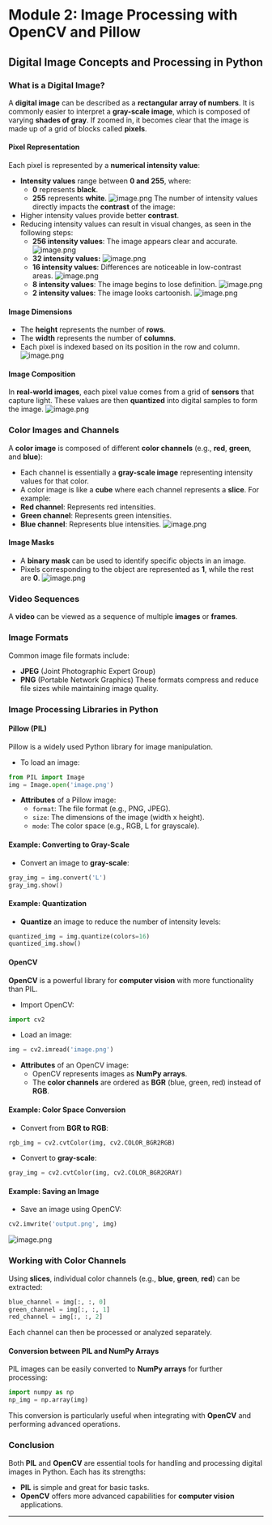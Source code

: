 

# Module 2: Image Processing with OpenCV and Pillow
## Digital Image Concepts and Processing in Python
### What is a Digital Image?
A **digital image** can be described as a **rectangular array of numbers**. It is commonly easier to interpret a **gray-scale image**, which is composed of varying **shades of gray**. If zoomed in, it becomes clear that the image is made up of a grid of blocks called **pixels**.
#### Pixel Representation
Each pixel is represented by a **numerical intensity value**:
- **Intensity values** range between **0 and 255**, where:
	- **0** represents **black**.
	- **255** represents **white**.
![image.png](https://prod-files-secure.s3.us-west-2.amazonaws.com/03e82b26-cccb-4906-bb56-adabcbdc0655/fa1bb4aa-313a-44c2-a7b3-7fa4a8432b08/image.png?X-Amz-Algorithm=AWS4-HMAC-SHA256&X-Amz-Content-Sha256=UNSIGNED-PAYLOAD&X-Amz-Credential=ASIAZI2LB466US7G67J5%2F20250129%2Fus-west-2%2Fs3%2Faws4_request&X-Amz-Date=20250129T171301Z&X-Amz-Expires=3600&X-Amz-Security-Token=IQoJb3JpZ2luX2VjEIn%2F%2F%2F%2F%2F%2F%2F%2F%2F%2FwEaCXVzLXdlc3QtMiJIMEYCIQCUgOLkPrw9%2FHBC%2Br7F0UkbbHPjcHln%2B9BkCgJSPQOCDgIhANmytvvJ%2FUTGPU8X%2FLa%2FaqKk9CU3O5HooVokUDlcNxScKogECJL%2F%2F%2F%2F%2F%2F%2F%2F%2F%2FwEQABoMNjM3NDIzMTgzODA1Igycjdh4YSELf%2BA%2B9K0q3ANGNtTVA43lSZoUIlithXoLaguNyjzRi75M6L94FXiNjHHZEt9GG7vJ%2B%2BoyWZkZkTSHVyjpPqp2F6wGP52JSS0kksDyWU%2BIeKVX25MOFJmRj2wlcCkJDRrkWGlkC6nh2Qa4wnkwNIqmboGIvyq6BuxLaB3kTt0rmWZCExbTa0K7b5FFNL1kmwi5%2FtSg0VsqO4AJs8mjoQYUC4ImEgxOx%2FsnKwvIFgoNTEiB1JVi9vL2gbyiJDhI7cZyyu6MwGfUFzmNrfpg3R99Jb4qdfwAVTFakwLKKY0Ok7TROlL1p1A2iRx2%2FLFjd50pi%2Fi6ktHkREMQp6XT7c%2B2KCDYg9cX0CPKZjdlRpzuEzOcTG5SMPb%2BFu263DBwR67MdADavEYvAhC2NL1AD%2BG8hvvBNVQXK%2BqGNT7it0CPWReP8xNkw6r1Rs5pfStkl1DrcYjI2tr2tmO9WWGDVjCOK8YO46eF4pZukizgFDfEcwA2L%2BdT0QxRNhrC%2FMdvYvC87XniQKk4ZOFAJvae%2FYnMJMU19F9R1HJ84OU%2FNucMtEf4zOpHV2y18UaI2oUE8MqqC%2Fl9H%2FJbjhxwp5bVCqlrPY6JXfgcFVUJHmx2UF2aWVZcBh4qXZmQPj%2FdHXyY9NLQIEndVTDhu%2Bm8BjqkAaqg67mAM09xq%2F91SroJQm4ff4VXMVEcS72jDtEC2v4tIvVgLOlQC2GFGyi1RQ2vmiCRgkFYML9eGzYDT7yNb0AF0slDkU%2BDADTfxcaRtF4nL4Irt6MINobe3ykNGwvfptApa7eFHbei9EMJSFvjGZubaTsQ%2FzMGp%2BDEBRDari6IaM6%2FGdQPsMOw7UEdcxd4FYedRzT%2BdZ3ppCOxuFzs0Vnifdbh&X-Amz-Signature=1db5f1ed9d530bf74854cc66d9483aa550fe6a0ad70d0d266a6fe621dea52dd2&X-Amz-SignedHeaders=host&x-id=GetObject)
The number of intensity values directly impacts the **contrast** of the image:
- Higher intensity values provide better **contrast**.
- Reducing intensity values can result in visual changes, as seen in the following steps:
	- **256 intensity values**: The image appears clear and accurate.
![image.png](https://prod-files-secure.s3.us-west-2.amazonaws.com/03e82b26-cccb-4906-bb56-adabcbdc0655/0de7dfb4-99dc-4b87-8932-5165b3c3b775/image.png?X-Amz-Algorithm=AWS4-HMAC-SHA256&X-Amz-Content-Sha256=UNSIGNED-PAYLOAD&X-Amz-Credential=ASIAZI2LB466RIEDQMHH%2F20250129%2Fus-west-2%2Fs3%2Faws4_request&X-Amz-Date=20250129T171301Z&X-Amz-Expires=3600&X-Amz-Security-Token=IQoJb3JpZ2luX2VjEIn%2F%2F%2F%2F%2F%2F%2F%2F%2F%2FwEaCXVzLXdlc3QtMiJHMEUCIQCjz6h7Auuto1x%2FkOB0%2FHdhjVpJwgN0z%2BS7FPpoUYrwrwIgSJR287AzOh%2Buq628fVrIIzdkduRic4d2SOM%2F%2BmtQLrMqiAQIkv%2F%2F%2F%2F%2F%2F%2F%2F%2F%2FARAAGgw2Mzc0MjMxODM4MDUiDCMVaLh%2B4svACzK1RCrcA4SuJhoA7Y4VKuExr0N8W1v4%2BNc6nvx%2BCk3kaXdzii%2BP8kQ8FyEnAolZj45c3%2FAgqJyPdOs90eaLC9WTyi7Y9JWYJXr5qe6Da4mKCwxac81oW7dp99W9aOyatqm8NJh6nvmsOQvTx%2BTkwNVRdHNvU9OlPzbIuxH9Ma0Tx907GJGiMim8VTqQkXbGjl8NuhpGcJjPlEuLih%2FEdvsQIq%2FHRPRd7JTku3mKqtHPqNIXHv287o3JQwKVD7QGogOCgHjk9ov2xp3xmHSlJbh%2Bw3zqe2XFhmzbwoXfaiONkCK%2FW1fvXp%2BiSHbnH22fHq%2ByK%2FNVkqZSZlquRTRiMfjvFTD1OalIFDi92DJo9YgzMydP41XgDPUk1oRflgnCC72sQGa5uA62QoaoxV5DzokkwpCNbvOM9KuNPPhz5mdLAPrynhq17TbBsXjJWlbR4IMD1PhTfniZGrrCiznXuztlo1CoWyt%2FqAV%2F%2BSae66H2DBFsjXqR8pYRF7WIw3iQxRFcxqOLk4%2F5vM4fbjVR%2FCOxwJvP0sRnpMOL6HGJK9ICzOVpC0PsscbIPJNV%2FpJMXqMPML4ITl5Qk5WX2g2HM8fPAVtvEOvXDNjP%2B0RPo3%2BhHxJmecRMIeuJTblU21HtfmRIMJm86bwGOqUB8GCEOFYZTjydN8yp1M4UE5fOe2cuzE2lSy%2BVzSKnC9C2KSwOnKIIitzUTOw1XU984hz3ZNmVywV5Yp%2BywI71oERpPAdYdS4FDBaMyHM0Wm7Vf3L4owsfIOmTNWsFL2uHagIh1uC8YFO88iNEBbLzGTWW02kwCSkl%2FqR5r74S6paTX1vwXZ9OPYPN4n3zfbiCATQvm9vS0sD9EuXZB2ggaV%2FKqRpI&X-Amz-Signature=55449a5319d706c6c56bc84043b29344a0530ec7c8c9a824936becde8397cb2b&X-Amz-SignedHeaders=host&x-id=GetObject)
	- **32 intensity values:**
![image.png](https://prod-files-secure.s3.us-west-2.amazonaws.com/03e82b26-cccb-4906-bb56-adabcbdc0655/7eb81f08-b190-4c5a-ba2b-2a498a15b2c4/image.png?X-Amz-Algorithm=AWS4-HMAC-SHA256&X-Amz-Content-Sha256=UNSIGNED-PAYLOAD&X-Amz-Credential=ASIAZI2LB466RIEDQMHH%2F20250129%2Fus-west-2%2Fs3%2Faws4_request&X-Amz-Date=20250129T171301Z&X-Amz-Expires=3600&X-Amz-Security-Token=IQoJb3JpZ2luX2VjEIn%2F%2F%2F%2F%2F%2F%2F%2F%2F%2FwEaCXVzLXdlc3QtMiJHMEUCIQCjz6h7Auuto1x%2FkOB0%2FHdhjVpJwgN0z%2BS7FPpoUYrwrwIgSJR287AzOh%2Buq628fVrIIzdkduRic4d2SOM%2F%2BmtQLrMqiAQIkv%2F%2F%2F%2F%2F%2F%2F%2F%2F%2FARAAGgw2Mzc0MjMxODM4MDUiDCMVaLh%2B4svACzK1RCrcA4SuJhoA7Y4VKuExr0N8W1v4%2BNc6nvx%2BCk3kaXdzii%2BP8kQ8FyEnAolZj45c3%2FAgqJyPdOs90eaLC9WTyi7Y9JWYJXr5qe6Da4mKCwxac81oW7dp99W9aOyatqm8NJh6nvmsOQvTx%2BTkwNVRdHNvU9OlPzbIuxH9Ma0Tx907GJGiMim8VTqQkXbGjl8NuhpGcJjPlEuLih%2FEdvsQIq%2FHRPRd7JTku3mKqtHPqNIXHv287o3JQwKVD7QGogOCgHjk9ov2xp3xmHSlJbh%2Bw3zqe2XFhmzbwoXfaiONkCK%2FW1fvXp%2BiSHbnH22fHq%2ByK%2FNVkqZSZlquRTRiMfjvFTD1OalIFDi92DJo9YgzMydP41XgDPUk1oRflgnCC72sQGa5uA62QoaoxV5DzokkwpCNbvOM9KuNPPhz5mdLAPrynhq17TbBsXjJWlbR4IMD1PhTfniZGrrCiznXuztlo1CoWyt%2FqAV%2F%2BSae66H2DBFsjXqR8pYRF7WIw3iQxRFcxqOLk4%2F5vM4fbjVR%2FCOxwJvP0sRnpMOL6HGJK9ICzOVpC0PsscbIPJNV%2FpJMXqMPML4ITl5Qk5WX2g2HM8fPAVtvEOvXDNjP%2B0RPo3%2BhHxJmecRMIeuJTblU21HtfmRIMJm86bwGOqUB8GCEOFYZTjydN8yp1M4UE5fOe2cuzE2lSy%2BVzSKnC9C2KSwOnKIIitzUTOw1XU984hz3ZNmVywV5Yp%2BywI71oERpPAdYdS4FDBaMyHM0Wm7Vf3L4owsfIOmTNWsFL2uHagIh1uC8YFO88iNEBbLzGTWW02kwCSkl%2FqR5r74S6paTX1vwXZ9OPYPN4n3zfbiCATQvm9vS0sD9EuXZB2ggaV%2FKqRpI&X-Amz-Signature=09409f179e8ec5e6aca5dfe7268bf4b407c2e3b955dbc86e3e204c933d4f828f&X-Amz-SignedHeaders=host&x-id=GetObject)
	- **16 intensity values**: Differences are noticeable in low-contrast areas.
![image.png](https://prod-files-secure.s3.us-west-2.amazonaws.com/03e82b26-cccb-4906-bb56-adabcbdc0655/6bf56d44-9a14-4b7b-98c2-1f00b8630f0c/image.png?X-Amz-Algorithm=AWS4-HMAC-SHA256&X-Amz-Content-Sha256=UNSIGNED-PAYLOAD&X-Amz-Credential=ASIAZI2LB466RIEDQMHH%2F20250129%2Fus-west-2%2Fs3%2Faws4_request&X-Amz-Date=20250129T171301Z&X-Amz-Expires=3600&X-Amz-Security-Token=IQoJb3JpZ2luX2VjEIn%2F%2F%2F%2F%2F%2F%2F%2F%2F%2FwEaCXVzLXdlc3QtMiJHMEUCIQCjz6h7Auuto1x%2FkOB0%2FHdhjVpJwgN0z%2BS7FPpoUYrwrwIgSJR287AzOh%2Buq628fVrIIzdkduRic4d2SOM%2F%2BmtQLrMqiAQIkv%2F%2F%2F%2F%2F%2F%2F%2F%2F%2FARAAGgw2Mzc0MjMxODM4MDUiDCMVaLh%2B4svACzK1RCrcA4SuJhoA7Y4VKuExr0N8W1v4%2BNc6nvx%2BCk3kaXdzii%2BP8kQ8FyEnAolZj45c3%2FAgqJyPdOs90eaLC9WTyi7Y9JWYJXr5qe6Da4mKCwxac81oW7dp99W9aOyatqm8NJh6nvmsOQvTx%2BTkwNVRdHNvU9OlPzbIuxH9Ma0Tx907GJGiMim8VTqQkXbGjl8NuhpGcJjPlEuLih%2FEdvsQIq%2FHRPRd7JTku3mKqtHPqNIXHv287o3JQwKVD7QGogOCgHjk9ov2xp3xmHSlJbh%2Bw3zqe2XFhmzbwoXfaiONkCK%2FW1fvXp%2BiSHbnH22fHq%2ByK%2FNVkqZSZlquRTRiMfjvFTD1OalIFDi92DJo9YgzMydP41XgDPUk1oRflgnCC72sQGa5uA62QoaoxV5DzokkwpCNbvOM9KuNPPhz5mdLAPrynhq17TbBsXjJWlbR4IMD1PhTfniZGrrCiznXuztlo1CoWyt%2FqAV%2F%2BSae66H2DBFsjXqR8pYRF7WIw3iQxRFcxqOLk4%2F5vM4fbjVR%2FCOxwJvP0sRnpMOL6HGJK9ICzOVpC0PsscbIPJNV%2FpJMXqMPML4ITl5Qk5WX2g2HM8fPAVtvEOvXDNjP%2B0RPo3%2BhHxJmecRMIeuJTblU21HtfmRIMJm86bwGOqUB8GCEOFYZTjydN8yp1M4UE5fOe2cuzE2lSy%2BVzSKnC9C2KSwOnKIIitzUTOw1XU984hz3ZNmVywV5Yp%2BywI71oERpPAdYdS4FDBaMyHM0Wm7Vf3L4owsfIOmTNWsFL2uHagIh1uC8YFO88iNEBbLzGTWW02kwCSkl%2FqR5r74S6paTX1vwXZ9OPYPN4n3zfbiCATQvm9vS0sD9EuXZB2ggaV%2FKqRpI&X-Amz-Signature=6154ca6b2cc4c681b19ec3ae9e14cc432b9b2894af5e8ba1117d685541160daa&X-Amz-SignedHeaders=host&x-id=GetObject)
	- **8 intensity values**: The image begins to lose definition.
![image.png](https://prod-files-secure.s3.us-west-2.amazonaws.com/03e82b26-cccb-4906-bb56-adabcbdc0655/cca05878-ca1a-43e0-8bec-1d146756f9ae/image.png?X-Amz-Algorithm=AWS4-HMAC-SHA256&X-Amz-Content-Sha256=UNSIGNED-PAYLOAD&X-Amz-Credential=ASIAZI2LB466RIEDQMHH%2F20250129%2Fus-west-2%2Fs3%2Faws4_request&X-Amz-Date=20250129T171301Z&X-Amz-Expires=3600&X-Amz-Security-Token=IQoJb3JpZ2luX2VjEIn%2F%2F%2F%2F%2F%2F%2F%2F%2F%2FwEaCXVzLXdlc3QtMiJHMEUCIQCjz6h7Auuto1x%2FkOB0%2FHdhjVpJwgN0z%2BS7FPpoUYrwrwIgSJR287AzOh%2Buq628fVrIIzdkduRic4d2SOM%2F%2BmtQLrMqiAQIkv%2F%2F%2F%2F%2F%2F%2F%2F%2F%2FARAAGgw2Mzc0MjMxODM4MDUiDCMVaLh%2B4svACzK1RCrcA4SuJhoA7Y4VKuExr0N8W1v4%2BNc6nvx%2BCk3kaXdzii%2BP8kQ8FyEnAolZj45c3%2FAgqJyPdOs90eaLC9WTyi7Y9JWYJXr5qe6Da4mKCwxac81oW7dp99W9aOyatqm8NJh6nvmsOQvTx%2BTkwNVRdHNvU9OlPzbIuxH9Ma0Tx907GJGiMim8VTqQkXbGjl8NuhpGcJjPlEuLih%2FEdvsQIq%2FHRPRd7JTku3mKqtHPqNIXHv287o3JQwKVD7QGogOCgHjk9ov2xp3xmHSlJbh%2Bw3zqe2XFhmzbwoXfaiONkCK%2FW1fvXp%2BiSHbnH22fHq%2ByK%2FNVkqZSZlquRTRiMfjvFTD1OalIFDi92DJo9YgzMydP41XgDPUk1oRflgnCC72sQGa5uA62QoaoxV5DzokkwpCNbvOM9KuNPPhz5mdLAPrynhq17TbBsXjJWlbR4IMD1PhTfniZGrrCiznXuztlo1CoWyt%2FqAV%2F%2BSae66H2DBFsjXqR8pYRF7WIw3iQxRFcxqOLk4%2F5vM4fbjVR%2FCOxwJvP0sRnpMOL6HGJK9ICzOVpC0PsscbIPJNV%2FpJMXqMPML4ITl5Qk5WX2g2HM8fPAVtvEOvXDNjP%2B0RPo3%2BhHxJmecRMIeuJTblU21HtfmRIMJm86bwGOqUB8GCEOFYZTjydN8yp1M4UE5fOe2cuzE2lSy%2BVzSKnC9C2KSwOnKIIitzUTOw1XU984hz3ZNmVywV5Yp%2BywI71oERpPAdYdS4FDBaMyHM0Wm7Vf3L4owsfIOmTNWsFL2uHagIh1uC8YFO88iNEBbLzGTWW02kwCSkl%2FqR5r74S6paTX1vwXZ9OPYPN4n3zfbiCATQvm9vS0sD9EuXZB2ggaV%2FKqRpI&X-Amz-Signature=89c42f657afa45cdb94a1dd0a6ab7bd588661021b7875c21b385672cefa7710a&X-Amz-SignedHeaders=host&x-id=GetObject)
	- **2 intensity values**: The image looks cartoonish.
![image.png](https://prod-files-secure.s3.us-west-2.amazonaws.com/03e82b26-cccb-4906-bb56-adabcbdc0655/12da64d7-6b97-44e0-bc2c-52b9c47ce212/image.png?X-Amz-Algorithm=AWS4-HMAC-SHA256&X-Amz-Content-Sha256=UNSIGNED-PAYLOAD&X-Amz-Credential=ASIAZI2LB466RIEDQMHH%2F20250129%2Fus-west-2%2Fs3%2Faws4_request&X-Amz-Date=20250129T171301Z&X-Amz-Expires=3600&X-Amz-Security-Token=IQoJb3JpZ2luX2VjEIn%2F%2F%2F%2F%2F%2F%2F%2F%2F%2FwEaCXVzLXdlc3QtMiJHMEUCIQCjz6h7Auuto1x%2FkOB0%2FHdhjVpJwgN0z%2BS7FPpoUYrwrwIgSJR287AzOh%2Buq628fVrIIzdkduRic4d2SOM%2F%2BmtQLrMqiAQIkv%2F%2F%2F%2F%2F%2F%2F%2F%2F%2FARAAGgw2Mzc0MjMxODM4MDUiDCMVaLh%2B4svACzK1RCrcA4SuJhoA7Y4VKuExr0N8W1v4%2BNc6nvx%2BCk3kaXdzii%2BP8kQ8FyEnAolZj45c3%2FAgqJyPdOs90eaLC9WTyi7Y9JWYJXr5qe6Da4mKCwxac81oW7dp99W9aOyatqm8NJh6nvmsOQvTx%2BTkwNVRdHNvU9OlPzbIuxH9Ma0Tx907GJGiMim8VTqQkXbGjl8NuhpGcJjPlEuLih%2FEdvsQIq%2FHRPRd7JTku3mKqtHPqNIXHv287o3JQwKVD7QGogOCgHjk9ov2xp3xmHSlJbh%2Bw3zqe2XFhmzbwoXfaiONkCK%2FW1fvXp%2BiSHbnH22fHq%2ByK%2FNVkqZSZlquRTRiMfjvFTD1OalIFDi92DJo9YgzMydP41XgDPUk1oRflgnCC72sQGa5uA62QoaoxV5DzokkwpCNbvOM9KuNPPhz5mdLAPrynhq17TbBsXjJWlbR4IMD1PhTfniZGrrCiznXuztlo1CoWyt%2FqAV%2F%2BSae66H2DBFsjXqR8pYRF7WIw3iQxRFcxqOLk4%2F5vM4fbjVR%2FCOxwJvP0sRnpMOL6HGJK9ICzOVpC0PsscbIPJNV%2FpJMXqMPML4ITl5Qk5WX2g2HM8fPAVtvEOvXDNjP%2B0RPo3%2BhHxJmecRMIeuJTblU21HtfmRIMJm86bwGOqUB8GCEOFYZTjydN8yp1M4UE5fOe2cuzE2lSy%2BVzSKnC9C2KSwOnKIIitzUTOw1XU984hz3ZNmVywV5Yp%2BywI71oERpPAdYdS4FDBaMyHM0Wm7Vf3L4owsfIOmTNWsFL2uHagIh1uC8YFO88iNEBbLzGTWW02kwCSkl%2FqR5r74S6paTX1vwXZ9OPYPN4n3zfbiCATQvm9vS0sD9EuXZB2ggaV%2FKqRpI&X-Amz-Signature=d1bd64503a8cd97ccd7bcde5268609e7505747b78647dbbd9e0b1ca50dd41a26&X-Amz-SignedHeaders=host&x-id=GetObject)
#### Image Dimensions
- The **height** represents the number of **rows**.
- The **width** represents the number of **columns**.
- Each pixel is indexed based on its position in the row and column.
![image.png](https://prod-files-secure.s3.us-west-2.amazonaws.com/03e82b26-cccb-4906-bb56-adabcbdc0655/ff056335-e79e-4491-b508-30cd45b6c194/image.png?X-Amz-Algorithm=AWS4-HMAC-SHA256&X-Amz-Content-Sha256=UNSIGNED-PAYLOAD&X-Amz-Credential=ASIAZI2LB466US7G67J5%2F20250129%2Fus-west-2%2Fs3%2Faws4_request&X-Amz-Date=20250129T171301Z&X-Amz-Expires=3600&X-Amz-Security-Token=IQoJb3JpZ2luX2VjEIn%2F%2F%2F%2F%2F%2F%2F%2F%2F%2FwEaCXVzLXdlc3QtMiJIMEYCIQCUgOLkPrw9%2FHBC%2Br7F0UkbbHPjcHln%2B9BkCgJSPQOCDgIhANmytvvJ%2FUTGPU8X%2FLa%2FaqKk9CU3O5HooVokUDlcNxScKogECJL%2F%2F%2F%2F%2F%2F%2F%2F%2F%2FwEQABoMNjM3NDIzMTgzODA1Igycjdh4YSELf%2BA%2B9K0q3ANGNtTVA43lSZoUIlithXoLaguNyjzRi75M6L94FXiNjHHZEt9GG7vJ%2B%2BoyWZkZkTSHVyjpPqp2F6wGP52JSS0kksDyWU%2BIeKVX25MOFJmRj2wlcCkJDRrkWGlkC6nh2Qa4wnkwNIqmboGIvyq6BuxLaB3kTt0rmWZCExbTa0K7b5FFNL1kmwi5%2FtSg0VsqO4AJs8mjoQYUC4ImEgxOx%2FsnKwvIFgoNTEiB1JVi9vL2gbyiJDhI7cZyyu6MwGfUFzmNrfpg3R99Jb4qdfwAVTFakwLKKY0Ok7TROlL1p1A2iRx2%2FLFjd50pi%2Fi6ktHkREMQp6XT7c%2B2KCDYg9cX0CPKZjdlRpzuEzOcTG5SMPb%2BFu263DBwR67MdADavEYvAhC2NL1AD%2BG8hvvBNVQXK%2BqGNT7it0CPWReP8xNkw6r1Rs5pfStkl1DrcYjI2tr2tmO9WWGDVjCOK8YO46eF4pZukizgFDfEcwA2L%2BdT0QxRNhrC%2FMdvYvC87XniQKk4ZOFAJvae%2FYnMJMU19F9R1HJ84OU%2FNucMtEf4zOpHV2y18UaI2oUE8MqqC%2Fl9H%2FJbjhxwp5bVCqlrPY6JXfgcFVUJHmx2UF2aWVZcBh4qXZmQPj%2FdHXyY9NLQIEndVTDhu%2Bm8BjqkAaqg67mAM09xq%2F91SroJQm4ff4VXMVEcS72jDtEC2v4tIvVgLOlQC2GFGyi1RQ2vmiCRgkFYML9eGzYDT7yNb0AF0slDkU%2BDADTfxcaRtF4nL4Irt6MINobe3ykNGwvfptApa7eFHbei9EMJSFvjGZubaTsQ%2FzMGp%2BDEBRDari6IaM6%2FGdQPsMOw7UEdcxd4FYedRzT%2BdZ3ppCOxuFzs0Vnifdbh&X-Amz-Signature=519cfbd0b13be276f83b5db77e340a9f71f8809a8ce034bc75ef3433bddf0dbe&X-Amz-SignedHeaders=host&x-id=GetObject)
#### Image Composition
In **real-world images**, each pixel value comes from a grid of **sensors** that capture light. These values are then **quantized** into digital samples to form the image.
![image.png](https://prod-files-secure.s3.us-west-2.amazonaws.com/03e82b26-cccb-4906-bb56-adabcbdc0655/0c721ea0-409b-4d32-b630-a00d6f170d18/image.png?X-Amz-Algorithm=AWS4-HMAC-SHA256&X-Amz-Content-Sha256=UNSIGNED-PAYLOAD&X-Amz-Credential=ASIAZI2LB466US7G67J5%2F20250129%2Fus-west-2%2Fs3%2Faws4_request&X-Amz-Date=20250129T171301Z&X-Amz-Expires=3600&X-Amz-Security-Token=IQoJb3JpZ2luX2VjEIn%2F%2F%2F%2F%2F%2F%2F%2F%2F%2FwEaCXVzLXdlc3QtMiJIMEYCIQCUgOLkPrw9%2FHBC%2Br7F0UkbbHPjcHln%2B9BkCgJSPQOCDgIhANmytvvJ%2FUTGPU8X%2FLa%2FaqKk9CU3O5HooVokUDlcNxScKogECJL%2F%2F%2F%2F%2F%2F%2F%2F%2F%2FwEQABoMNjM3NDIzMTgzODA1Igycjdh4YSELf%2BA%2B9K0q3ANGNtTVA43lSZoUIlithXoLaguNyjzRi75M6L94FXiNjHHZEt9GG7vJ%2B%2BoyWZkZkTSHVyjpPqp2F6wGP52JSS0kksDyWU%2BIeKVX25MOFJmRj2wlcCkJDRrkWGlkC6nh2Qa4wnkwNIqmboGIvyq6BuxLaB3kTt0rmWZCExbTa0K7b5FFNL1kmwi5%2FtSg0VsqO4AJs8mjoQYUC4ImEgxOx%2FsnKwvIFgoNTEiB1JVi9vL2gbyiJDhI7cZyyu6MwGfUFzmNrfpg3R99Jb4qdfwAVTFakwLKKY0Ok7TROlL1p1A2iRx2%2FLFjd50pi%2Fi6ktHkREMQp6XT7c%2B2KCDYg9cX0CPKZjdlRpzuEzOcTG5SMPb%2BFu263DBwR67MdADavEYvAhC2NL1AD%2BG8hvvBNVQXK%2BqGNT7it0CPWReP8xNkw6r1Rs5pfStkl1DrcYjI2tr2tmO9WWGDVjCOK8YO46eF4pZukizgFDfEcwA2L%2BdT0QxRNhrC%2FMdvYvC87XniQKk4ZOFAJvae%2FYnMJMU19F9R1HJ84OU%2FNucMtEf4zOpHV2y18UaI2oUE8MqqC%2Fl9H%2FJbjhxwp5bVCqlrPY6JXfgcFVUJHmx2UF2aWVZcBh4qXZmQPj%2FdHXyY9NLQIEndVTDhu%2Bm8BjqkAaqg67mAM09xq%2F91SroJQm4ff4VXMVEcS72jDtEC2v4tIvVgLOlQC2GFGyi1RQ2vmiCRgkFYML9eGzYDT7yNb0AF0slDkU%2BDADTfxcaRtF4nL4Irt6MINobe3ykNGwvfptApa7eFHbei9EMJSFvjGZubaTsQ%2FzMGp%2BDEBRDari6IaM6%2FGdQPsMOw7UEdcxd4FYedRzT%2BdZ3ppCOxuFzs0Vnifdbh&X-Amz-Signature=c6e83286ba121afc04aef617e4117f8f5673e05b0aa7fb02e250ac2d99bd9b68&X-Amz-SignedHeaders=host&x-id=GetObject)
### Color Images and Channels
A **color image** is composed of different **color channels** (e.g., **red**, **green**, and **blue**):
- Each channel is essentially a **gray-scale image** representing intensity values for that color.
- A color image is like a **cube** where each channel represents a **slice**.
For example:
- **Red channel**: Represents red intensities.
- **Green channel**: Represents green intensities.
- **Blue channel**: Represents blue intensities.
![image.png](https://prod-files-secure.s3.us-west-2.amazonaws.com/03e82b26-cccb-4906-bb56-adabcbdc0655/c0cc17c9-842f-413f-82e8-f3f44278cf74/image.png?X-Amz-Algorithm=AWS4-HMAC-SHA256&X-Amz-Content-Sha256=UNSIGNED-PAYLOAD&X-Amz-Credential=ASIAZI2LB466US7G67J5%2F20250129%2Fus-west-2%2Fs3%2Faws4_request&X-Amz-Date=20250129T171301Z&X-Amz-Expires=3600&X-Amz-Security-Token=IQoJb3JpZ2luX2VjEIn%2F%2F%2F%2F%2F%2F%2F%2F%2F%2FwEaCXVzLXdlc3QtMiJIMEYCIQCUgOLkPrw9%2FHBC%2Br7F0UkbbHPjcHln%2B9BkCgJSPQOCDgIhANmytvvJ%2FUTGPU8X%2FLa%2FaqKk9CU3O5HooVokUDlcNxScKogECJL%2F%2F%2F%2F%2F%2F%2F%2F%2F%2FwEQABoMNjM3NDIzMTgzODA1Igycjdh4YSELf%2BA%2B9K0q3ANGNtTVA43lSZoUIlithXoLaguNyjzRi75M6L94FXiNjHHZEt9GG7vJ%2B%2BoyWZkZkTSHVyjpPqp2F6wGP52JSS0kksDyWU%2BIeKVX25MOFJmRj2wlcCkJDRrkWGlkC6nh2Qa4wnkwNIqmboGIvyq6BuxLaB3kTt0rmWZCExbTa0K7b5FFNL1kmwi5%2FtSg0VsqO4AJs8mjoQYUC4ImEgxOx%2FsnKwvIFgoNTEiB1JVi9vL2gbyiJDhI7cZyyu6MwGfUFzmNrfpg3R99Jb4qdfwAVTFakwLKKY0Ok7TROlL1p1A2iRx2%2FLFjd50pi%2Fi6ktHkREMQp6XT7c%2B2KCDYg9cX0CPKZjdlRpzuEzOcTG5SMPb%2BFu263DBwR67MdADavEYvAhC2NL1AD%2BG8hvvBNVQXK%2BqGNT7it0CPWReP8xNkw6r1Rs5pfStkl1DrcYjI2tr2tmO9WWGDVjCOK8YO46eF4pZukizgFDfEcwA2L%2BdT0QxRNhrC%2FMdvYvC87XniQKk4ZOFAJvae%2FYnMJMU19F9R1HJ84OU%2FNucMtEf4zOpHV2y18UaI2oUE8MqqC%2Fl9H%2FJbjhxwp5bVCqlrPY6JXfgcFVUJHmx2UF2aWVZcBh4qXZmQPj%2FdHXyY9NLQIEndVTDhu%2Bm8BjqkAaqg67mAM09xq%2F91SroJQm4ff4VXMVEcS72jDtEC2v4tIvVgLOlQC2GFGyi1RQ2vmiCRgkFYML9eGzYDT7yNb0AF0slDkU%2BDADTfxcaRtF4nL4Irt6MINobe3ykNGwvfptApa7eFHbei9EMJSFvjGZubaTsQ%2FzMGp%2BDEBRDari6IaM6%2FGdQPsMOw7UEdcxd4FYedRzT%2BdZ3ppCOxuFzs0Vnifdbh&X-Amz-Signature=84e3581995cc805d97d371cab58cf2f8c33f3d847eb2e68b6a481e4699771a07&X-Amz-SignedHeaders=host&x-id=GetObject)
#### Image Masks
- A **binary mask** can be used to identify specific objects in an image.
- Pixels corresponding to the object are represented as **1**, while the rest are **0**.
![image.png](https://prod-files-secure.s3.us-west-2.amazonaws.com/03e82b26-cccb-4906-bb56-adabcbdc0655/667eab4d-d19d-4618-81d0-663b6beb002c/image.png?X-Amz-Algorithm=AWS4-HMAC-SHA256&X-Amz-Content-Sha256=UNSIGNED-PAYLOAD&X-Amz-Credential=ASIAZI2LB466US7G67J5%2F20250129%2Fus-west-2%2Fs3%2Faws4_request&X-Amz-Date=20250129T171301Z&X-Amz-Expires=3600&X-Amz-Security-Token=IQoJb3JpZ2luX2VjEIn%2F%2F%2F%2F%2F%2F%2F%2F%2F%2FwEaCXVzLXdlc3QtMiJIMEYCIQCUgOLkPrw9%2FHBC%2Br7F0UkbbHPjcHln%2B9BkCgJSPQOCDgIhANmytvvJ%2FUTGPU8X%2FLa%2FaqKk9CU3O5HooVokUDlcNxScKogECJL%2F%2F%2F%2F%2F%2F%2F%2F%2F%2FwEQABoMNjM3NDIzMTgzODA1Igycjdh4YSELf%2BA%2B9K0q3ANGNtTVA43lSZoUIlithXoLaguNyjzRi75M6L94FXiNjHHZEt9GG7vJ%2B%2BoyWZkZkTSHVyjpPqp2F6wGP52JSS0kksDyWU%2BIeKVX25MOFJmRj2wlcCkJDRrkWGlkC6nh2Qa4wnkwNIqmboGIvyq6BuxLaB3kTt0rmWZCExbTa0K7b5FFNL1kmwi5%2FtSg0VsqO4AJs8mjoQYUC4ImEgxOx%2FsnKwvIFgoNTEiB1JVi9vL2gbyiJDhI7cZyyu6MwGfUFzmNrfpg3R99Jb4qdfwAVTFakwLKKY0Ok7TROlL1p1A2iRx2%2FLFjd50pi%2Fi6ktHkREMQp6XT7c%2B2KCDYg9cX0CPKZjdlRpzuEzOcTG5SMPb%2BFu263DBwR67MdADavEYvAhC2NL1AD%2BG8hvvBNVQXK%2BqGNT7it0CPWReP8xNkw6r1Rs5pfStkl1DrcYjI2tr2tmO9WWGDVjCOK8YO46eF4pZukizgFDfEcwA2L%2BdT0QxRNhrC%2FMdvYvC87XniQKk4ZOFAJvae%2FYnMJMU19F9R1HJ84OU%2FNucMtEf4zOpHV2y18UaI2oUE8MqqC%2Fl9H%2FJbjhxwp5bVCqlrPY6JXfgcFVUJHmx2UF2aWVZcBh4qXZmQPj%2FdHXyY9NLQIEndVTDhu%2Bm8BjqkAaqg67mAM09xq%2F91SroJQm4ff4VXMVEcS72jDtEC2v4tIvVgLOlQC2GFGyi1RQ2vmiCRgkFYML9eGzYDT7yNb0AF0slDkU%2BDADTfxcaRtF4nL4Irt6MINobe3ykNGwvfptApa7eFHbei9EMJSFvjGZubaTsQ%2FzMGp%2BDEBRDari6IaM6%2FGdQPsMOw7UEdcxd4FYedRzT%2BdZ3ppCOxuFzs0Vnifdbh&X-Amz-Signature=7b2a9d2a2c4dea3867b8b67481aa5cccee1039310bbebc53b421d58edcda99fe&X-Amz-SignedHeaders=host&x-id=GetObject)
### Video Sequences
A **video** can be viewed as a sequence of multiple **images** or **frames**.
### Image Formats
Common image file formats include:
- **JPEG** (Joint Photographic Expert Group)
- **PNG** (Portable Network Graphics)
These formats compress and reduce file sizes while maintaining image quality.
### Image Processing Libraries in Python
#### Pillow (PIL)
Pillow is a widely used Python library for image manipulation.
- To load an image:
```python
from PIL import Image
img = Image.open('image.png')
```
- **Attributes** of a Pillow image:
	- `format`: The file format (e.g., PNG, JPEG).
	- `size`: The dimensions of the image (width x height).
	- `mode`: The color space (e.g., RGB, L for grayscale).
#### Example: Converting to Gray-Scale
- Convert an image to **gray-scale**:
```python
gray_img = img.convert('L')
gray_img.show()
```
#### Example: Quantization
- **Quantize** an image to reduce the number of intensity levels:
```python
quantized_img = img.quantize(colors=16)
quantized_img.show()
```
#### OpenCV
**OpenCV** is a powerful library for **computer vision** with more functionality than PIL.
- Import OpenCV:
```python
import cv2
```
- Load an image:
```python
img = cv2.imread('image.png')
```
- **Attributes** of an OpenCV image:
	- OpenCV represents images as **NumPy arrays**.
	- The **color channels** are ordered as **BGR** (blue, green, red) instead of **RGB**.
#### Example: Color Space Conversion
- Convert from **BGR to RGB**:
```python
rgb_img = cv2.cvtColor(img, cv2.COLOR_BGR2RGB)
```
- Convert to **gray-scale**:
```python
gray_img = cv2.cvtColor(img, cv2.COLOR_BGR2GRAY)
```
#### Example: Saving an Image
- Save an image using OpenCV:
```python
cv2.imwrite('output.png', img)
```
![image.png](https://prod-files-secure.s3.us-west-2.amazonaws.com/03e82b26-cccb-4906-bb56-adabcbdc0655/25fcc977-54ea-484c-997e-9b6bd016f347/image.png?X-Amz-Algorithm=AWS4-HMAC-SHA256&X-Amz-Content-Sha256=UNSIGNED-PAYLOAD&X-Amz-Credential=ASIAZI2LB466US7G67J5%2F20250129%2Fus-west-2%2Fs3%2Faws4_request&X-Amz-Date=20250129T171301Z&X-Amz-Expires=3600&X-Amz-Security-Token=IQoJb3JpZ2luX2VjEIn%2F%2F%2F%2F%2F%2F%2F%2F%2F%2FwEaCXVzLXdlc3QtMiJIMEYCIQCUgOLkPrw9%2FHBC%2Br7F0UkbbHPjcHln%2B9BkCgJSPQOCDgIhANmytvvJ%2FUTGPU8X%2FLa%2FaqKk9CU3O5HooVokUDlcNxScKogECJL%2F%2F%2F%2F%2F%2F%2F%2F%2F%2FwEQABoMNjM3NDIzMTgzODA1Igycjdh4YSELf%2BA%2B9K0q3ANGNtTVA43lSZoUIlithXoLaguNyjzRi75M6L94FXiNjHHZEt9GG7vJ%2B%2BoyWZkZkTSHVyjpPqp2F6wGP52JSS0kksDyWU%2BIeKVX25MOFJmRj2wlcCkJDRrkWGlkC6nh2Qa4wnkwNIqmboGIvyq6BuxLaB3kTt0rmWZCExbTa0K7b5FFNL1kmwi5%2FtSg0VsqO4AJs8mjoQYUC4ImEgxOx%2FsnKwvIFgoNTEiB1JVi9vL2gbyiJDhI7cZyyu6MwGfUFzmNrfpg3R99Jb4qdfwAVTFakwLKKY0Ok7TROlL1p1A2iRx2%2FLFjd50pi%2Fi6ktHkREMQp6XT7c%2B2KCDYg9cX0CPKZjdlRpzuEzOcTG5SMPb%2BFu263DBwR67MdADavEYvAhC2NL1AD%2BG8hvvBNVQXK%2BqGNT7it0CPWReP8xNkw6r1Rs5pfStkl1DrcYjI2tr2tmO9WWGDVjCOK8YO46eF4pZukizgFDfEcwA2L%2BdT0QxRNhrC%2FMdvYvC87XniQKk4ZOFAJvae%2FYnMJMU19F9R1HJ84OU%2FNucMtEf4zOpHV2y18UaI2oUE8MqqC%2Fl9H%2FJbjhxwp5bVCqlrPY6JXfgcFVUJHmx2UF2aWVZcBh4qXZmQPj%2FdHXyY9NLQIEndVTDhu%2Bm8BjqkAaqg67mAM09xq%2F91SroJQm4ff4VXMVEcS72jDtEC2v4tIvVgLOlQC2GFGyi1RQ2vmiCRgkFYML9eGzYDT7yNb0AF0slDkU%2BDADTfxcaRtF4nL4Irt6MINobe3ykNGwvfptApa7eFHbei9EMJSFvjGZubaTsQ%2FzMGp%2BDEBRDari6IaM6%2FGdQPsMOw7UEdcxd4FYedRzT%2BdZ3ppCOxuFzs0Vnifdbh&X-Amz-Signature=d980a145e19776635cdbd174b1e3dc037237536a9a4a8cb74f178cad8b9a8f0a&X-Amz-SignedHeaders=host&x-id=GetObject)
### Working with Color Channels
Using **slices**, individual color channels (e.g., **blue**, **green**, **red**) can be extracted:
```python
blue_channel = img[:, :, 0]
green_channel = img[:, :, 1]
red_channel = img[:, :, 2]
```
Each channel can then be processed or analyzed separately.
#### Conversion between PIL and NumPy Arrays
PIL images can be easily converted to **NumPy arrays** for further processing:
```python
import numpy as np
np_img = np.array(img)
```
This conversion is particularly useful when integrating with **OpenCV** and performing advanced operations.
### Conclusion
Both **PIL** and **OpenCV** are essential tools for handling and processing digital images in Python. Each has its strengths:
- **PIL** is simple and great for basic tasks.
- **OpenCV** offers more advanced capabilities for **computer vision** applications.
___


